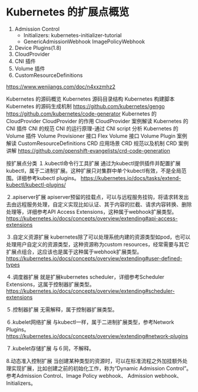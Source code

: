 # Kubernetes 的扩展点概览
1. Admission Control
    + Initializers: kubernetes-initializer-tutorial
    + GenericAdmissionWebhook ImagePolicyWebhook
2. Device Plugins(1.8)
3. CloudProvider
4. CNI 插件
5. Volume 插件
6. CustomResourceDefinitions

https://www.wenjiangs.com/doc/n4xxzmhz2

Kubernetes 的源码概览
Kubernetes 源码目录结构
Kubernetes 构建脚本
Kubernetes 的源码生成机制
https://github.com/kubernetes/gengo
https://github.com/kubernetes/code-generator
Kubernetes 的 CloudProvider
CloudProvider 的作用
CloudProvider 案例解读
Kubernetes 的 CNI 插件
CNI 的规范
CNI 的运行原理-通过 CNI script 分析
Kubernetes 的 Volume 插件
Volume Provisioner 接口
Flex Volume 接口
Volume Plugin 案例解读
CustomResourceDefinitions
CRD 应用场景
CRD 规范以及机制
CRD 案例讲解
https://github.com/openshift-evangelists/crd-code-generation

按扩展点分类
１.kubectl命令行工具扩展
通过为kubectl提供插件并配置扩展kubectl，属于二进制扩展。这种扩展只对集群中单个kubectl有效，不是全局范围。详细参考kubectl plugins。
https://kubernetes.io/docs/tasks/extend-kubectl/kubectl-plugins/

２.apiserver扩展
apiserver预留的挂载点，可以与远程服务挂钩，将请求转发出去由远程服务处理，自定义实现比如认证、其于内容的拦截、请求内容转换、删除处理等，详细参考API Access Extensions，这种属于webhook扩展类型。
https://kubernetes.io/docs/concepts/overview/extending#api-access-extensions

３.自定义资源扩展
kubernetes除了可以处理系统内建的资源类型如pod，也可以处理用户自定义的资源类型，这种资源称为custom resources，经常需要与其它扩展点组合，这应该也是属于这种属于webhook扩展类型。
https://kubernetes.io/docs/concepts/overview/extending#user-defined-types

４.调度器扩展
就是扩展kubernetes scheduler，详细参考Scheduler Extensions，这属于控制器扩展类型。
https://kubernetes.io/docs/concepts/overview/extending#scheduler-extensions

５.控制器扩展
无需解释，属于控制器扩展类型。

６.kubelet网络扩展
与kubectl一样，属于二进制扩展类型，参考Network Plugins。
https://kubernetes.io/docs/concepts/overview/extending#network-plugins

７.kubelet存储扩展
与６同，不解释。

8.动态准入控制扩展
当创建某种类型的资源时，可以在标准流程之外加挂额外处理实现扩展，比如创建之前的初始化工作，称为“Dynamic Admission Control”。参考Admission Control、Image Policy webhook、 Admission webhook、Initializers。